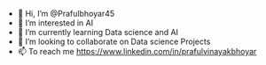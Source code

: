 - 👋 Hi, I’m @Prafulbhoyar45
- 👀 I’m interested in AI 
- 🌱 I’m currently learning Data science and AI
- 💞️ I’m looking to collaborate on Data science Projects
- 📫 To reach me https://www.linkedin.com/in/prafulvinayakbhoyar

<!---
Prafulbhoyar45/Prafulbhoyar45 is a ✨ special ✨ repository because its `README.md` (this file) appears on your GitHub profile.
You can click the Preview link to take a look at your changes.
--->

